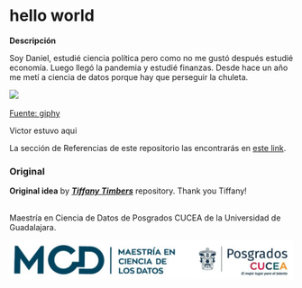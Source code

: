 # hello world

**Descripción**

Soy Daniel, estudié ciencia política pero como no me gustó después estudié economía. Luego llegó la pandemia y estudié finanzas. Desde hace un año me metí a ciencia de datos porque hay que perseguir la chuleta.

![](https://media.giphy.com/media/XKYjR0Hsjh5cs/giphy.gif)

[Fuente: giphy](https://media.giphy.com/media/XKYjR0Hsjh5cs/giphy.gif)

Victor estuvo aqui

La sección de Referencias de este repositorio las encontrarás en [este link](https://github.com/disita/hello/blob/main/docs/referencias.md).

### Original 

**Original idea** by _**[Tiffany Timbers](https://github.com/ttimbers/hello)**_ repository. Thank you Tiffany!

<br>
Maestría en Ciencia de Datos de Posgrados CUCEA de la Universidad de Guadalajara.  

![](https://raw.githubusercontent.com/vcuspinera/UDG_MCD_Project_Dev_I/main/actividades/img/MCD_logo.png)
